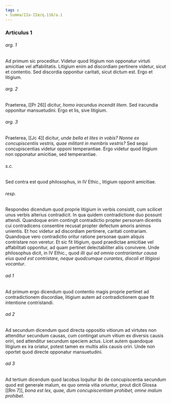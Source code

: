 ```yaml
---
tags : 
- Summa/IIa-IIæ/q.116/a.1
---
```


### Articulus 1

###### arg. 1
Ad primum sic proceditur. Videtur quod litigium non opponatur virtuti amicitiae vel affabilitatis. Litigium enim ad discordiam pertinere videtur, sicut et contentio. Sed discordia opponitur caritati, sicut dictum est. Ergo et litigium.

###### arg. 2
Praeterea, [[Pr 26]] dicitur, *homo iracundus incendit litem*. Sed iracundia opponitur mansuetudini. Ergo et lis, sive litigium.

###### arg. 3
Praeterea, [[Jc 4]] dicitur, *unde bella et lites in vobis? Nonne ex concupiscentiis vestris, quae militant in membris vestris?* Sed sequi concupiscentias videtur opponi temperantiae. Ergo videtur quod litigium non opponatur amicitiae, sed temperantiae.

###### s.c.
Sed contra est quod philosophus, in IV Ethic., litigium opponit amicitiae.

###### resp.
Respondeo dicendum quod proprie litigium in verbis consistit, cum scilicet unus verbis alterius contradicit. In qua quidem contradictione duo possunt attendi. Quandoque enim contingit contradictio propter personam dicentis cui contradicens consentire recusat propter defectum amoris animos unientis. Et hoc videtur ad discordiam pertinere, caritati contrariam. Quandoque vero contradictio oritur ratione personae quam aliquis contristare non veretur. Et sic fit litigium, quod praedictae amicitiae vel affabilitati opponitur, ad quam pertinet delectabiliter aliis convivere. Unde philosophus dicit, in IV Ethic., quod *illi qui ad omnia contrariantur causa eius quod est contristare, neque quodcumque curantes, discoli et litigiosi vocantur*.

###### ad 1
Ad primum ergo dicendum quod contentio magis proprie pertinet ad contradictionem discordiae, litigium autem ad contradictionem quae fit intentione contristandi.

###### ad 2
Ad secundum dicendum quod directa oppositio vitiorum ad virtutes non attenditur secundum causas, cum contingat unum vitium ex diversis causis oriri, sed attenditur secundum speciem actus. Licet autem quandoque litigium ex ira oriatur, potest tamen ex multis aliis causis oriri. Unde non oportet quod directe opponatur mansuetudini.

###### ad 3
Ad tertium dicendum quod Iacobus loquitur ibi de concupiscentia secundum quod est generale malum, ex quo omnia vitia oriuntur, prout dicit Glossa [[Rm 7]], *bona est lex, quae, dum concupiscentiam prohibet, omne malum prohibet*.

